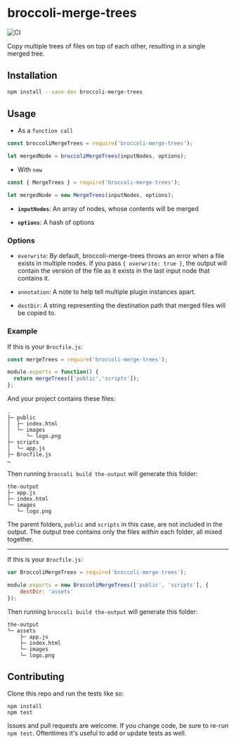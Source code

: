 # broccoli-merge-trees
![CI](https://github.com/broccolijs/broccoli-merge-trees/workflows/CI/badge.svg)

Copy multiple trees of files on top of each other, resulting in a single merged tree.

## Installation

```bash
npm install --save-dev broccoli-merge-trees
```

## Usage

* As a `function call`
```js
const broccoliMergeTrees = require('broccoli-merge-trees');

let mergedNode = broccoliMergeTrees(inputNodes, options);
```

* With `new`
```js
const { MergeTrees } = require('broccoli-merge-trees');

let mergedNode = new MergeTrees(inputNodes, options);
```

* **`inputNodes`**: An array of nodes, whose contents will be merged

* **`options`**: A hash of options

### Options

* `overwrite`: By default, broccoli-merge-trees throws an error when a file
  exists in multiple nodes. If you pass `{ overwrite: true }`, the output
  will contain the version of the file as it exists in the last input
  node that contains it.

* `annotation`: A note to help tell multiple plugin instances apart.

* `destDir`: A string representing the destination path that merged files will be copied to.

### Example

If this is your `Brocfile.js`:

```js
const mergeTrees = require('broccoli-merge-trees');

module.exports = function() {
  return mergeTrees(['public','scripts']);
};
```

And your project contains these files:

    .
    ├─ public
    │  ├─ index.html
    │  └─ images
    │     └─ logo.png
    ├─ scripts
    │  └─ app.js
    ├─ Brocfile.js
    …

Then running `broccoli build the-output` will generate this folder:

    the-output
    ├─ app.js
    ├─ index.html
    └─ images
       └─ logo.png

The parent folders, `public` and `scripts` in this case, are not included in the output. The output tree contains only the files *within* each folder, all mixed together.

------

If this is your `Brocfile.js`:

```js
var BroccoliMergeTrees = require('broccoli-merge-trees');

module.exports = new BroccoliMergeTrees(['public', 'scripts'], {
    destDir: 'assets'
});
```
Then running `broccoli build the-output` will generate this folder:

    the-output
    └─ assets
        ├─ app.js
        ├─ index.html
        └─ images
        └─ logo.png

## Contributing

Clone this repo and run the tests like so:

```
npm install
npm test
```

Issues and pull requests are welcome. If you change code, be sure to re-run
`npm test`. Oftentimes it's useful to add or update tests as well.
